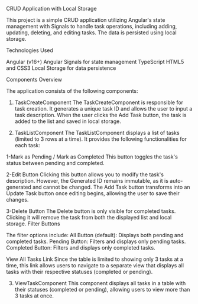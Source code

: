 CRUD Application with Local Storage

This project is a simple CRUD application utilizing Angular's state management with Signals to handle task operations, including adding, updating, deleting, and editing tasks. The data is persisted using local storage.

Technologies Used

Angular (v16+)
Angular Signals for state management
TypeScript
HTML5 and CSS3
Local Storage for data persistence


Components Overview

The application consists of the following components:

1. TaskCreateComponent
The TaskCreateComponent is responsible for task creation. It generates a unique task ID and allows the user to input a task description. When the user clicks the Add Task button, the task is added to the list and saved in local storage.


2. TaskListComponent
The TaskListComponent displays a list of tasks (limited to 3 rows at a time). It provides the following functionalities for each task:

1-Mark as Pending / Mark as Completed
This button toggles the task's status between pending and completed.

2-Edit Button
Clicking this button allows you to modify the task's description. However, the Generated ID remains immutable, as it is auto-generated and cannot be changed. The Add Task button transforms into an Update Task button once editing begins, allowing the user to save their changes.

3-Delete Button
The Delete button is only visible for completed tasks. Clicking it will remove the task from both the displayed list and local storage.
Filter Buttons


The filter options include:
All Button (default): Displays both pending and completed tasks.
Pending Button: Filters and displays only pending tasks.
Completed Button: Filters and displays only completed tasks.


View All Tasks Link
Since the table is limited to showing only 3 tasks at a time, this link allows users to navigate to a separate view that displays all tasks with their respective statuses (completed or pending).


3. ViewTaskComponent
This component displays all tasks in a table with their statuses (completed or pending), allowing users to view more than 3 tasks at once.
